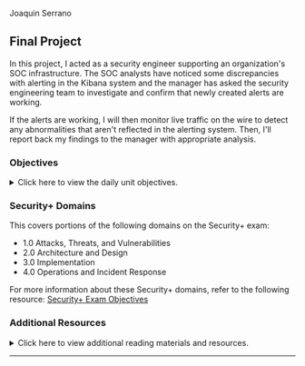 Joaquin Serrano

## Final Project

In this project, I acted as a security engineer supporting an organization's SOC infrastructure. The SOC analysts have noticed some discrepancies with alerting in the Kibana system and the manager has asked the security engineering team to investigate and confirm that newly created alerts are working. 

If the alerts are working, I will then monitor live traffic on the wire to detect any abnormalities that aren't reflected in the alerting system. Then, I'll report back my findings to the manager with appropriate analysis.

### Objectives 

<details>
    <summary>Click here to view the daily unit objectives.</summary>

  <br>

- **Alert and Attacking Target 1** 

    - Configure alerts in Kibana 
    - Attack a machine on the network.
    - Capture the flag on the victim machine.

- **Wireshark Strikes Back** 

    - Capture network traffic
    - Investigate a number of suspicious activities
    - Collect corporate misuse evidence
    - Work in groups to create a presentation


- **Final Group Presentations** 

    - ![Group Presentation](https://docs.google.com/presentation/d/e/2PACX-1vR0KfWGwecSLyEAJ7bTr22Or_kN0i9_WC_jNGuP6vvII04-CrKgm-WHDZ70phKZMRk1jtjySmXdXAeL/pub?start=true&loop=false&delayms=3000)
    - ![Red team analysis](https://github.com/y2keno/final_project/blob/d4fa29fbb0d85118bb8fb06c190e6056e001484b/Final_Red_Team/Red%20Team.md)
    - ![Blue team analysis](https://github.com/y2keno/final_project/blob/d4fa29fbb0d85118bb8fb06c190e6056e001484b/Final_Blue_Team/Final%20Blue%20team.md)
    - ![Network forensic analysis](https://github.com/y2keno/final_project/blob/d4fa29fbb0d85118bb8fb06c190e6056e001484b/Final_%20Network%20Analysis/Final_%20Network_Analysis.md) 

</details>

### Security+ Domains

This covers portions of the following domains on the Security+ exam:

- 1.0 Attacks, Threats, and Vulnerabilities 
- 2.0 Architecture and Design 
- 3.0 Implementation
- 4.0 Operations and Incident Response 

For more information about these Security+ domains, refer to the following resource: [Security+ Exam Objectives](https://comptiacdn.azureedge.net/webcontent/docs/default-source/exam-objectives/comptia-security-sy0-601-exam-objectives-(2-0).pdf?sfvrsn=8c5889ff_2)


### Additional Resources

<details> 
<summary> Click here to view additional reading materials and resources. </summary>
</br>

These resources are provided as optional, recommended resources to supplement the concepts covered in this unit.

- [SANS Pentesting Cheatsheet](https://www.sans.org/blog/sans-poster-building-a-better-pen-tester-pdf-download/)


</details>

---


   
